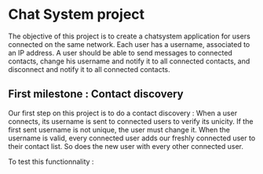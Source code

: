 # Chat System project 

The objective of this project is to create a chatsystem application for users connected on the same network. Each user has a username, associated to an IP address. A user should be able to send messages to connected contacts, change his username and notify it to all connected contacts, and disconnect and notify it to all connected contacts.


## First milestone : Contact discovery 

Our first step on this project is to do a contact discovery : When a user connects, its username is sent to connected users to verify its unicity. If the first sent username is not unique, the user must change it. When the username is valid, every connected user adds our freshly connected user to their contact list. So does the new user with every other connected user. 

To test this functionnality : 
